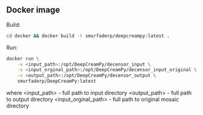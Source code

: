 Docker image
------------

Build: 
```bash
cd docker && docker build -t smurfaderp/deepcreampy:latest . 
```

Run:
```bash
docker run \
    -v <input_path>:/opt/DeepCreamPy/decensor_input \
    -v <input_orginal_path>:/opt/DeepCreamPy/decensor_input_original \
    -v <output_path>:/opt/DeepCreamPy/decensor_output \
    smurfaderp/DeepCreamPy:latest
```
where
<input_path> - full path to input directory
<output_path> - full path to output directory
<input_orginal_path> - full path to original mosaic directory

